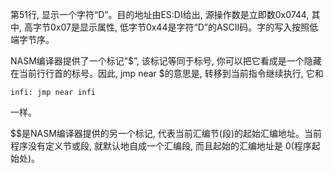 第51行, 显示一个字符“D”。目的地址由ES:DI给出, 源操作数是立即数0x0744, 其中, 高字节0x07是显示属性, 低字节0x44是字符“D”的ASCII码。字的写入按照低端字节序。

NASM编译器提供了一个标记“$”, 该标记等同于标号, 你可以把它看成是一个隐藏在当前行行首的标号。因此, jmp near $的意思是, 转移到当前指令继续执行, 它和

```
infi: jmp near infi
```

一样。

$$是NASM编译器提供的另一个标记, 代表当前汇编节(段)的起始汇编地址。当前程序没有定义节或段, 就默认地自成一个汇编段, 而且起始的汇编地址是 0(程序起始处)。